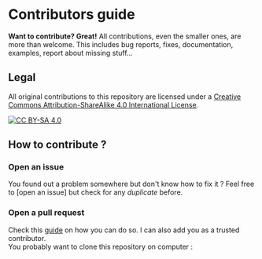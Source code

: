 # Contributors guide

**Want to contribute? Great!**
All contributions, even the smaller ones, are more than welcome.
This includes bug reports, fixes, documentation, examples, report about missing stuff...

## Legal

All original contributions to this repository are licensed under a [Creative Commons Attribution-ShareAlike 4.0 International License][cc-by-sa].

[![CC BY-SA 4.0][cc-by-sa-shield]][cc-by-sa]

## How to contribute ?

### Open an issue

You found out a problem somewhere but don't know how to fix it ? Feel free to [open an issue] but check for any *duplicate* before.

### Open a pull request

Check this [guide](https://docs.github.com/fr/pull-requests/collaborating-with-pull-requests/proposing-changes-to-your-work-with-pull-requests/creating-a-pull-request#creating-the-pull-request) on how you can do so. I can also add you as a trusted contributor.  
You probably want to clone this repository on computer :

[cc-by-sa]: http://creativecommons.org/licenses/by-sa/4.0/
[cc-by-sa-shield]: https://img.shields.io/badge/License-CC%20BY--SA%204.0-lightgrey.svg
